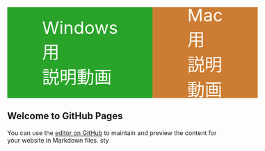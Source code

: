 <style>
  
#winmac {
  display: flex;
  justify-content: space-around;
}

#winmac > a {
    display: flex;
    align-items: center;
    justify-content: center;

    border: 0;
    padding: 5rem;
    
    width: 400px;
    height: 50px;

    font-size: 30pt;
    color: white;
    text-decoration: none;
}

#win {
  background-color: hsl(120, 60%, 40%);
}

#mac {
  background-color: hsl(29, 60%, 50%);  
}

  
</style>

<div id="winmac">
    <a href="https://oit-pc.github.io/pc/windows.html" id="win">
    Windows用<br>説明動画
    </a>
    <a href="https://oit-pc.github.io/pc/mac.html" id="mac">
    Mac用<br>説明動画
    </a>
</div>


## Welcome to GitHub Pages

You can use the [editor on GitHub](https://github.com/programmingrooms/githubpage/edit/gh-pages/index.md) to maintain and preview the content for your website in Markdown files.
sty



